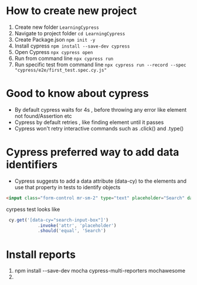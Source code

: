 # How to create new project

1. Create new folder `LearningCypress`
2. Navigate to project folder `cd LearningCypress` 
3. Create Package.json `npm init -y`
4. Install cypress `npm install --save-dev cypress`
5. Open Cypress `npx cypress open`
6. Run from command line `npx cypress run`
7. Run specific test from command line `npx cypress run --record --spec "cypress/e2e/first_test.spec.cy.js"`

# Good to know about cypress

- By default cypress waits for 4s , before throwing any error like element not found/Assertion etc
- Cypress by default retries , like finding element until it passes
- Cypress won't retry interactive commands such as .click() and .type()

# Cypress preferred way to add data identifiers

- Cypress suggests to add a data attribute (data-cy) to the elements and use that property  in tests to identify objects

``` Html
<input class="form-control mr-sm-2" type="text" placeholder="Search" data-cy="search-input-box">
```

cyrpess test looks like

```js
 cy.get('[data-cy="search-input-box"]')
            .invoke('attr', 'placeholder')
            .should('equal', 'Search')
```            

# Install reports

1. npm install --save-dev mocha cypress-multi-reporters mochawesome
2. 